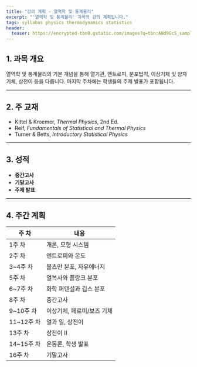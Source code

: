 ```yaml
---
title: "강의 계획 - 열역학 및 통계물리"
excerpt: "'열역학 및 통계물리' 과목의 강의 계획입니다."
tags: syllabus physics thermodynamics statistics
header:
  teaser: https://encrypted-tbn0.gstatic.com/images?q=tbn:ANd9GcS_sample
---
```


## 1. 과목 개요
열역학 및 통계물리의 기본 개념을 통해 열기관, 엔트로피, 분포법칙, 이상기체 및 양자 기체, 상전이 등을 다룹니다. 마지막 주차에는 학생들의 주제 발표가 포함됩니다.

---

## 2. 주 교재
- Kittel & Kroemer, *Thermal Physics*, 2nd Ed.
- Reif, *Fundamentals of Statistical and Thermal Physics*
- Turner & Betts, *Introductory Statistical Physics*

---

## 3. 성적
- **중간고사**
- **기말고사**
- **주제 발표**

---

## 4. 주간 계획

| 주 차 | 내용 |
|------|------|
| 1주 차 | 개론, 모형 시스템 |
| 2주 차 | 엔트로피와 온도 |
| 3~4주 차 | 볼츠만 분포, 자유에너지 |
| 5주 차 | 열복사와 플랑크 분포 |
| 6~7주 차 | 화학 퍼텐셜과 깁스 분포 |
| 8주 차 | 중간고사 |
| 9~10주 차 | 이상기체, 페르미/보즈 기체 |
| 11~12주 차 | 열과 일, 상전이 |
| 13주 차 | 상전이 II |
| 14~15주 차 | 운동론, 학생 발표 |
| 16주 차 | 기말고사 |
